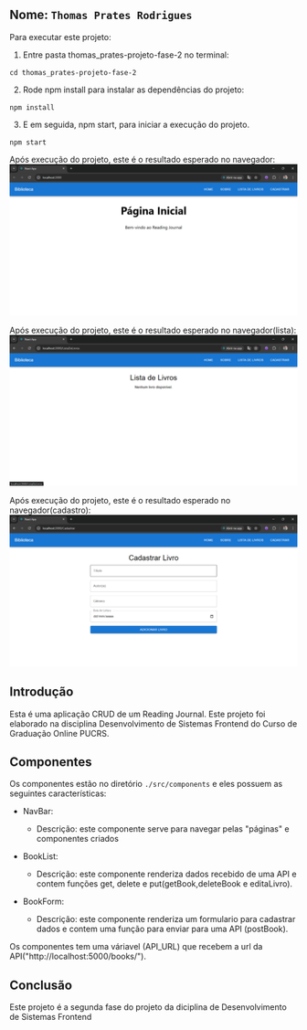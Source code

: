 ## Nome: `Thomas Prates Rodrigues`

Para executar este projeto:

1. Entre pasta thomas_prates-projeto-fase-2 no terminal:
```
cd thomas_prates-projeto-fase-2
```

2. Rode npm install para instalar as dependências do projeto:


```
npm install
```

3. E em seguida, npm start, para iniciar a execução do projeto.

```
npm start
```

Após execução do projeto, este é o resultado esperado no navegador:
![Gif mostrando o resultado esperado ao rodar este projeto](./data/paginaInicial.png)

Após execução do projeto, este é o resultado esperado no navegador(lista):
![Gif mostrando o resultado esperado ao rodar este projeto](./data/lista.png)

Após execução do projeto, este é o resultado esperado no navegador(cadastro):
![Gif mostrando o resultado esperado ao rodar este projeto](./data/cadastro.png)

## Introdução

Esta é uma aplicação CRUD de um Reading Journal. Este projeto foi elaborado na disciplina Desenvolvimento de Sistemas Frontend do Curso de Graduação Online PUCRS.

## Componentes

Os componentes estão no diretório `./src/components` e eles possuem as seguintes características:
- NavBar:
  - Descrição: este componente serve para navegar pelas "páginas" e componentes criados

- BookList:
  - Descrição: este componente renderiza dados recebido de uma API e contem funções get, delete e put(getBook,deleteBook e editaLivro).

- BookForm:
  - Descrição: este componente renderiza um formulario para cadastrar dados e contem uma função para enviar para uma API (postBook).

Os componentes tem uma váriavel (API_URL) que recebem a url da API("http://localhost:5000/books/").

## Conclusão

Este projeto é a segunda fase do projeto da diciplina de Desenvolvimento de Sistemas Frontend